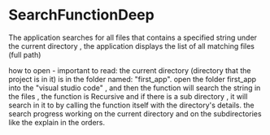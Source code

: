# SearchFunctionDeep
The application searches for all files that contains a specified string under the current directory , the application displays the list of all matching files (full path)

how to open - important to read: 
the current directory (directory that the project is in it) is in the folder named: "first_app".
open the folder first_app into the "visual studio code"  , and then the function will search the string in the files ,
the function is Recursive and if there is a sub directory , it will search in it to by calling the function itself with the directory's details.
the search progress working on the current directory and on the subdirectories like the explain in the orders.


